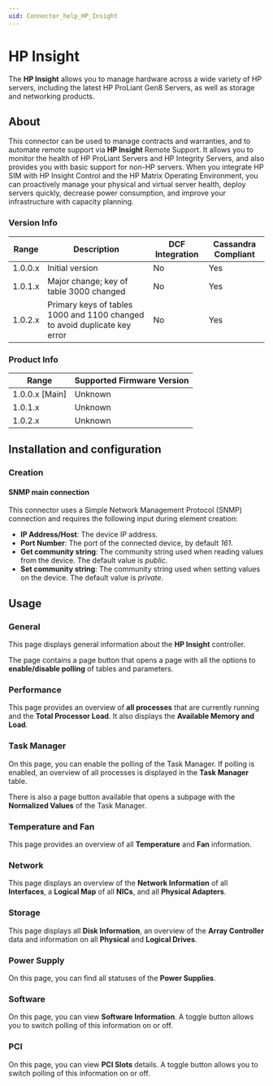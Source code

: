 ```yaml
---
uid: Connector_help_HP_Insight
---
```


# HP Insight

The **HP Insight** allows you to manage hardware across a wide variety of HP servers, including the latest HP ProLiant Gen8 Servers, as well as storage and networking products.

## About

This connector can be used to manage contracts and warranties, and to automate remote support via **HP Insight** Remote Support. It allows you to monitor the health of HP ProLiant Servers and HP Integrity Servers, and also provides you with basic support for non-HP servers. When you integrate HP SIM with HP Insight Control and the HP Matrix Operating Environment, you can proactively manage your physical and virtual server health, deploy servers quickly, decrease power consumption, and improve your infrastructure with capacity planning.

### Version Info

| Range     | Description                             | DCF Integration     | Cassandra Compliant     |
|------------------|-----------------------------------------|---------------------|-------------------------|
| 1.0.0.x          | Initial version                         | No                  | Yes                     |
| 1.0.1.x          | Major change; key of table 3000 changed | No                  | Yes                     |
| 1.0.2.x          | Primary keys of tables 1000 and 1100 changed to avoid duplicate key error | No                  | Yes                     |

### Product Info

| Range | Supported Firmware Version |
|------------------|-----------------------------|
| 1.0.0.x \[Main\] | Unknown                     |
| 1.0.1.x          | Unknown                     |
| 1.0.2.x          | Unknown                     |


## Installation and configuration

### Creation

#### SNMP main connection

This connector uses a Simple Network Management Protocol (SNMP) connection and requires the following input during element creation:

- **IP Address/Host**: The device IP address.
- **Port Number**: The port of the connected device, by default *161*.
- **Get community string**: The community string used when reading values from the device. The default value is *public*.
- **Set community string**: The community string used when setting values on the device. The default value is *private*.

## Usage

### General

This page displays general information about the **HP Insight** controller.

The page contains a page button that opens a page with all the options to **enable/disable polling** of tables and parameters.

### Performance

This page provides an overview of **all processes** that are currently running and the **Total Processor Load**. It also displays the **Available Memory and Load**.

### Task Manager

On this page, you can enable the polling of the Task Manager. If polling is enabled, an overview of all processes is displayed in the **Task Manager** table.

There is also a page button available that opens a subpage with the **Normalized Values** of the Task Manager.

### Temperature and Fan

This page provides an overview of all **Temperature** and **Fan** information.

### Network

This page displays an overview of the **Network Information** of all **Interfaces**, a **Logical Map** of all **NICs**, and all **Physical Adapters**.

### Storage

This page displays all **Disk Information**, an overview of the **Array Controller** data and information on all **Physical** and **Logical Drives**.

### Power Supply

On this page, you can find all statuses of the **Power Supplies**.

### Software

On this page, you can view **Software Information**. A toggle button allows you to switch polling of this information on or off.

### PCI

On this page, you can view **PCI Slots** details. A toggle button allows you to switch polling of this information on or off.
